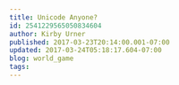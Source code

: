 ```yaml
---
title: Unicode Anyone?
id: 2541229565050834604
author: Kirby Urner
published: 2017-03-23T20:14:00.001-07:00
updated: 2017-03-24T05:18:17.604-07:00
blog: world_game
tags: 
---
```



